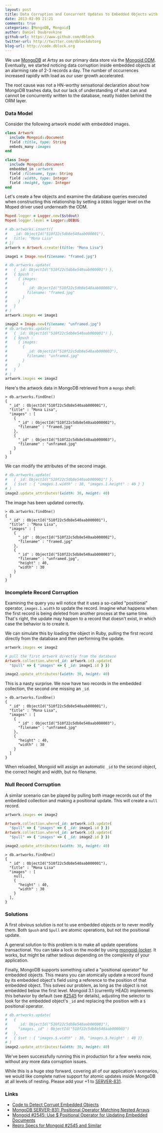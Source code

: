 ```yaml
---
layout: post
title: Data Corruption and Concurrent Updates to Embedded Objects with MongoDB
date: 2013-02-09 21:21
comments: true
categories: [MongoDB, Mongoid]
author: Daniel Doubrovkine
github-url: https://www.github.com/dblock
twitter-url: http://twitter.com/dblockdotorg
blog-url: http://code.dblock.org
---
```


We use [MongoDB](http://www.mongodb.org/) at Artsy as our primary data store via the [Mongoid ODM](http://mongoid.org/). Eventually, we started noticing data corruption inside embedded objects at an alarming rate of 2-3 records a day. The number of occurrences increased rapidly with load as our user growth accelerated.

The root cause was not a HN-worthy sensational declaration about how MongoDB trashes data, but our lack of understanding of what can and cannot be concurrently written to the database, neatly hidden behind the ORM layer.

<!-- more -->

### Data Model

Consider the following artwork model with embedded images.

```ruby
class Artwork
  include Mongoid::Document
  field :title, type: String
  embeds_many :images
end

class Image
  include Mongoid::Document
  embedded_in :artwork
  field :filename, type: String
  field :width, type: Integer  
  field :height, type: Integer
end
```

Let's create a few objects and examine the database queries executed when constructing this relationship by setting a `DEBUG` logger level on the Moped driver used underneath the ODM.

```ruby
Moped.logger = Logger.new($stdout)
Moped.logger.level = Logger::DEBUG

# db.artworks.insert({ 
#   _id: ObjectId("510f22c5db8e540aab000001"), 
#   title: "Mona Lisa" 
# })
artwork = Artwork.create!(title: "Mona Lisa")

image1 = Image.new(filename: "framed.jpg")

# db.artworks.update(
#   { _id: ObjectId("510f22c5db8e540aab000001") },
#   { $push : 
#     { images: 
#       { 
#         _id: ObjectId("510f22c5db8e540aab000002"), 
#         filename: "framed.jpg" 
#       }
#     }
#   }
# )
artwork.images << image1

image2 = Image.new(filename: "unframed.jpg")
# db.artworks.update(
#   { _id: ObjectId("510f22c5db8e540aab000001") },
#   { $push : 
#     { images: 
#       { 
#         _id: ObjectId("510f22c5db8e540aab000003"), 
#         filename: "unframed.jpg" 
#       }
#     }
#   }
# )
artwork.images << image2
```

Here's the artwork data in MongoDB retrieved from a `mongo` shell:

```
> db.artworks.findOne()
{
  "_id" : ObjectId("510f22c5db8e540aab000001"),
  "title" : "Mona Lisa",
  "images" : [
    {
      "_id" : ObjectId("510f22c5db8e540aab000002"),
      "filename" : "framed.jpg"
    },
    {
      "_id" : ObjectId("510f22c5db8e540aab000003"),
      "filename" : "unframed.jpg"
    }
  ]
}
```

We can modify the attributes of the second image.

```ruby
# db.artworks.update(
#   { _id: ObjectId("510f22c5db8e540aab000001") }, 
#   { $set : { "images.1.width" : 30, "images.1.height" : 40 } }
# )
image2.update_attributes!(width: 30, height: 40)
```

The image has been updated correctly.

```
> db.artworks.findOne()
{
  "_id" : ObjectId("510f22c5db8e540aab000001"),
  "title" : "Mona Lisa",
  "images" : [
    {
      "_id" : ObjectId("510f22c5db8e540aab000002"),
      "filename" : "framed.jpg"
    },
    {
      "_id" : ObjectId("510f22c5db8e540aab000003"),
      "filename" : "unframed.jpg",
      "height" : 40,
      "width" : 30
    }
  ]
}
```

### Incomplete Record Corruption

Examining the query you will notice that it uses a so-called "positional" operator, `images.1.width` to update the record. Imagine what happens when the first record is being deleted from another process at the same time. That's right, the update may happen to a record that doesn't exist, in which case the behavior is to create it.

We can simulate this by loading the object in Ruby, pulling the first record directly from the database and then performing the update.

```ruby
artwork.images << image2

# pull the first artwork directly from the database
Artwork.collection.where(_id: artwork.id).update(
  "$pull" => { "images" => { _id: image1.id } })

image2.update_attributes!(width: 30, height: 40)
```

This is a nasty surprise. We now have two records in the embedded collection, the second one missing an `_id`.

```
> db.artworks.findOne()
{
  "_id" : ObjectId("510f22c5db8e540aab000001"),
  "title" : "Mona Lisa",
  "images" : [
    {
      "_id" : ObjectId("510f22c5db8e540aab000003"),
      "filename" : "unframed.jpg"
    },
    {
      "height" : 40,
      "width" : 30
    }
  ]
}
```

When reloaded, Mongoid will assign an automatic `_id` to the second object, the correct height and width, but no filename.

### Null Record Corruption

A similar scenario can be played by pulling both image records out of the embedded collection and making a positional update. This will create a `null` record.

```ruby
artwork.images << image2

Artwork.collection.where(_id: artwork.id).update(
  "$pull" => { "images" => { _id: image1.id } })
Artwork.collection.where(_id: artwork.id).update(
  "$pull" => { "images" => { _id: image2.id } })

image2.update_attributes!(width: 30, height: 40)
```

```
> db.artworks.findOne()
{
  "_id" : ObjectId("510f22c5db8e540aab000001"),
  "title" : "Mona Lisa"
  "images" : [
    null,
    {
      "height" : 40,
      "width" : 30
    }
  ],
}
```

### Solutions

A first obvious solution is not to use embedded objects or to never modify them. Both `$push` and `$pull` are atomic operations, but not the positional update.

A general solution to this problem is to make all update operations transactional. You can take a lock on the model by using [mongoid-locker](https://github.com/afeld/mongoid-locker). It works, but might be rather tedious depending on the complexity of your application.

Finally, MongoDB supports something called a "positional operator" for embedded objects. This means you can atomically update a record found by its embedded object's field using a reference to the position of that embedded object. This solves our problem, as long as the object is not embedded below the first level. Mongoid 3.1 (currently HEAD) implements this behavior by default (see [#2545](https://github.com/mongoid/mongoid/issues/2545) for details), adjusting the selector to look for the embedded object's `_id` and replacing the position with a `$` positional operator.

```ruby
# db.artworks.update(
#   { 
#     _id: ObjectId("510f22c5db8e540aab000001"), 
#     "images._id" : ObjectId("510f22c5db8e540aab000003") 
#   }, 
#   { $set : { "images.$.width" : 30, "images.$.height" : 40 }}
# )
image2.update_attributes!(width: 30, height: 40)
```

We've been successfully running this in production for a few weeks now, without any more data corruption issues.

While this is a huge step forward, covering all of our application's scenarios, we would like complete native support for atomic updates inside MongoDB at all levels of nesting. Please add your +1 to [SERVER-831](https://jira.mongodb.org/browse/SERVER-831).

### Links

* [Code to Detect Corrupt Embedded Objects](https://gist.github.com/dblock/4699070)
* [MongoDB SERVER-831: Positional Operator Matching Nested Arrays](https://jira.mongodb.org/browse/SERVER-831)
* [Mongoid #2545: Use $ Positional Operator for Updating Embedded Documents](https://github.com/mongoid/mongoid/issues/2545)
* [Repro Specs for Mongoid #2545 and Similar](https://github.com/dblock/mongoid/tree/master-issues/spec/dblock)
